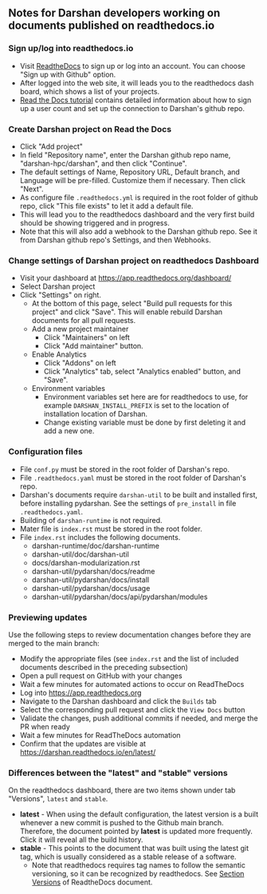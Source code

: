 ## Notes for Darshan developers working on documents published on readthedocs.io

### Sign up/log into readthedocs.io

* Visit [ReadtheDocs](https://about.readthedocs.com) to sign up or log into an
  account. You can choose "Sign up with Github" option.
* After logged into the web site, it will leads you to the readthedocs dash
  board, which shows a list of your projects.
* [Read the Docs tutorial](https://docs.readthedocs.com/platform/latest/tutorial/index.html)
  contains detailed information about how to sign up a user count and set up
  the connection to Darshan's github repo.

### Create Darshan project on Read the Docs

* Click "Add project"
* In field "Repository name", enter the Darshan github repo name,
  "darshan-hpc/darshan", and then click "Continue".
* The default settings of Name, Repository URL, Default branch, and Language
  will be pre-filled. Customize them if necessary. Then click "Next".
* As configure file `.readthedocs.yml` is required in the root folder of github
  repo, click "This file exists" to let it add a default file.
* This will lead you to the readthedocs dashboard and the very first build
  should be showing triggered and in progress.
* Note that this will also add a webhook to the Darshan github repo. See it
  from Darshan github repo's Settings, and then Webhooks.

### Change settings of Darshan project on readthedocs Dashboard

* Visit your dashboard at https://app.readthedocs.org/dashboard/
* Select Darshan project
* Click "Settings" on right.
  + At the bottom of this page, select "Build pull requests for this project"
    and click "Save". This will enable rebuild Darshan documents for all pull
    requests.
  + Add a new project maintainer
    * Click "Maintainers" on left
    * Click "Add maintainer" button.
  + Enable Analytics
    * Click "Addons" on left
    * Click "Analytics" tab, select "Analytics enabled" button, and "Save".
  + Environment variables
    * Environment variables set here are for readthedocs to use, for example
      `DARSHAN_INSTALL_PREFIX` is set to the location of installation location
      of Darshan.
    * Change existing variable must be done by first deleting it and add a new
      one.

### Configuration files

* File `conf.py` must be stored in the root folder of Darshan's repo.
* File `.readthedocs.yaml` must be stored in the root folder of Darshan's repo.
* Darshan's documents require `darshan-util` to be built and installed first,
  before installing pydarshan. See the settings of `pre_install` in file
  `.readthedocs.yaml`.
* Building of `darshan-runtime` is not required.
* Mater file is `index.rst` must be stored in the root folder.
* File `index.rst` includes the following documents.
  + darshan-runtime/doc/darshan-runtime
  + darshan-util/doc/darshan-util
  + docs/darshan-modularization.rst
  + darshan-util/pydarshan/docs/readme
  + darshan-util/pydarshan/docs/install
  + darshan-util/pydarshan/docs/usage
  + darshan-util/pydarshan/docs/api/pydarshan/modules

### Previewing updates

Use the following steps to review documentation changes before they are
merged to the main branch:
* Modify the appropriate files (see `index.rst` and the list of included
  documents described in the preceding subsection)
* Open a pull request on GitHub with your changes
* Wait a few minutes for automated actions to occur on ReadTheDocs
* Log into https://app.readthedocs.org
* Navigate to the Darshan dashboard and click the `Builds` tab
* Select the corresponding pull request and click the `View Docs` button
* Validate the changes, push additional commits if needed, and merge the PR
  when ready
* Wait a few minutes for ReadTheDocs automation
* Confirm that the updates are visible at https://darshan.readthedocs.io/en/latest/

### Differences between the "latest" and "stable" versions

On the readthedocs dashboard, there are two items shown under tab "Versions",
`latest` and `stable`.
* **latest** - When using the default configuration, the latest version is a
  built whenever a new commit is pushed to the Github main branch. Therefore,
  the document pointed by **latest** is updated more frequently. Click it will
  reveal all the build history.
* **stable** - This points to the document that was built using the latest git
  tag, which is usually considered as a stable release of a software.
  + Note that readthedocs requires tag names to follow the semantic versioning,
    so it can be recognized by readthedocs.
    See [Section Versions](https://docs.readthedocs.com/platform/latest/versions.html)
    of ReadtheDocs document.

